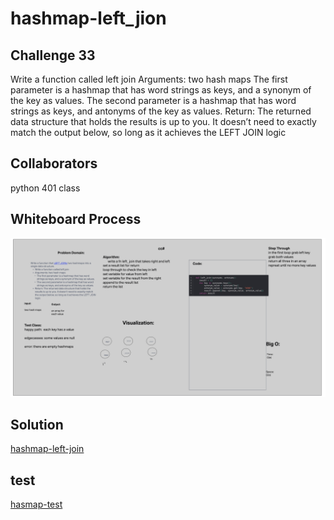 # hashmap-left_jion

## Challenge 33

Write a function called left join
Arguments: two hash maps
The first parameter is a hashmap that has word strings as keys, and a synonym of the key as values.
The second parameter is a hashmap that has word strings as keys, and antonyms of the key as values.
Return: The returned data structure that holds the results is up to you. It doesn’t need to exactly match the output below, so long as it achieves the LEFT JOIN logic

## Collaborators

python 401 class

## Whiteboard Process

![Code Challange 33](./Screenshots/cc33.png)

## Solution

[hashmap-left-join](python/code_challenges/hashtable_left_join.py)

## test

[hasmap-test](python/tests/code_challenges/test_hashtable_left_join.py)


